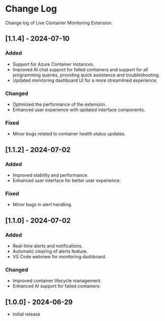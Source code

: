 # Change Log

Change log of Live Container Monitoring Extension.

## [1.1.4] - 2024-07-10

### Added

- Support for Azure Container Instances.
- Improved AI chat support for failed containers and support for all programming queries, providing quick assistance and troubleshooting.
- Updated monitoring dashboard UI for a more streamlined experience.

### Changed

- Optimized the performance of the extension.
- Enhanced user experience with updated interface components.

### Fixed

- Minor bugs related to container health status updates.

## [1.1.2] - 2024-07-02

### Added

- Improved stability and performance.
- Enhanced user interface for better user experience.

### Fixed

- Minor bugs in alert handling.

## [1.1.0] - 2024-07-02

### Added

- Real-time alerts and notifications.
- Automatic clearing of alerts feature.
- VS Code webview for monitoring dashboard.

### Changed

- Improved container lifecycle management.
- Enhanced AI support for failed containers.

## [1.0.0] - 2024-06-29

- Initial release

